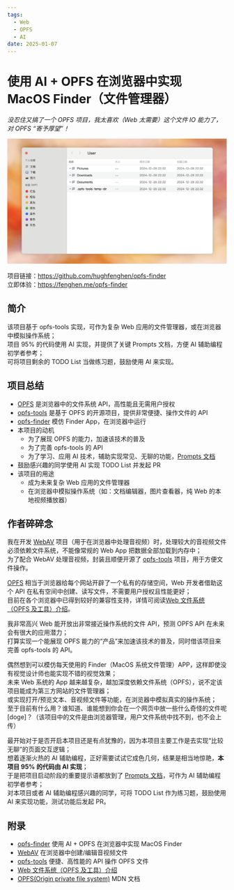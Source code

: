 ```yaml
---
tags:
  - Web
  - OPFS
  - AI
date: 2025-01-07
---
```


# 使用 AI + OPFS 在浏览器中实现 MacOS Finder（文件管理器）

_没忍住又搞了一个 OPFS 项目，我太喜欢（Web 太需要）这个文件 IO 能力了，对 OPFS “寄予厚望”！_

![preview img](./preview.png)

项目链接：<https://github.com/hughfenghen/opfs-finder>  
立即体验：<https://fenghen.me/opfs-finder>

## 简介

该项目基于 opfs-tools 实现，可作为复杂 Web 应用的文件管理器，或在浏览器中模拟操作系统；  
项目 95% 的代码使用 AI 实现，并提供了关键 Prompts 文档，方便 AI 辅助编程初学者参考；  
可将项目剩余的 TODO List 当做练习题，鼓励使用 AI 来实现。

## 项目总结

- [OPFS][4] 是浏览器中的文件系统 API，高性能且无需用户授权
- [opfs-tools][2] 是基于 OPFS 的开源项目，提供非常便捷、操作文件的 API
- [opfs-finder][5] 模仿 Finder App，在浏览器中运行
- 本项目的动机
  - 为了展现 OPFS 的能力，加速该技术的普及
  - 为了完善 opfs-tools 的 API
  - 为了学习、应用 AI 技术，辅助实现常见、无聊的功能，[Prompts 文档](./prompts.md)
- 鼓励感兴趣的同学使用 AI 实现 TODO List 并发起 PR
- 该项目的用途
  - 成为未来复杂 Web 应用的文件管理器
  - 在浏览器中模拟操作系统（如：文档编辑器，图片查看器，纯 Web 的本地视频播放器）

## 作者碎碎念

我在开发 [WebAV][1] 项目（用于在浏览器中处理音视频）时，处理较大的音视频文件必须依赖文件系统，不能像常规的 Web App 把数据全部加载到内存中；  
为了配合 WebAV 处理音视频，封装且顺便开源了 [opfs-tools][2] 项目，用于方便文件操作。

[OPFS][4] 相当于浏览器给每个网站开辟了一个私有的存储空间，Web 开发者借助这个 API 在私有空间中创建、读写文件，不需要用户授权且性能更好；  
目前在各个浏览器中已得到较好的兼容性支持，详情可阅读[Web 文件系统（OPFS 及工具）介绍][3]。

我非常高兴 Web 能开放出非常接近操作系统的文件 API，预测 OPFS API 在未来会有很大的应用潜力；  
打算实现一个能展现 OPFS 能力的“产品”来加速该技术的普及，同时借该项目来完善 opfs-tools 的 API。

偶然想到可以模仿每天使用的 Finder（MacOS 系统文件管理）APP，这样即使没有视觉设计师也能实现不错的视觉效果；  
未来 Web 系统的 App 越来越复杂，越加深度依赖文件系统（OPFS），说不定该项目能成为第三方网站的文件管理器；  
或实现打开/预览文本、音视频文件等功能，在浏览器中模拟真实的操作系统；  
至于目前有什么用？谁知道、谁能想到你会在一个网页中放一些什么奇怪的文件呢[doge]？（该项目中的文件是由浏览器管理，用户文件系统中找不到，也不会上传）

最开始对于是否开启本项目还是有点犹豫的，因为本项目主要工作是去实现“比较无聊”的页面交互逻辑；  
想着逐渐火热的 AI 辅助编程，正好需要试试它成色几何，结果是相当地惊艳，**本项目 95% 的代码由 AI 实现**；  
于是把项目启动阶段的重要提示语都放到了 [Prompts 文档](./prompts.md)，可作为 AI 辅助编程初学者参考；  
对本项目或者 AI 辅助编程感兴趣的同学，可将 TODO List 作为练习题，鼓励使用 AI 来实现功能，测试功能后发起 PR。

## 附录

- [opfs-finder][5] 使用 AI + OPFS 在浏览器中实现 MacOS Finder
- [WebAV][1] 在浏览器中创建/编辑音视频文件
- [opfs-tools][2] 便捷、高性能的 API 操作 OPFS 文件
- [Web 文件系统（OPFS 及工具）介绍][3]
- [OPFS(Origin private file system)][4] MDN 文档

[1]: https://github.com/WebAV-Tech/WebAV
[2]: https://github.com/hughfenghen/opfs-tools
[3]: https://fenghen.me/posts/2024/03/14/web-storage-and-opfs/
[4]: https://developer.mozilla.org/zh-CN/docs/Web/API/File_System_API/Origin_private_file_system
[5]: https://github.com/hughfenghen/opfs-finder
